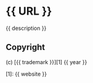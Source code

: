 # {{ URL }}

{{ description }}

## Copyright

(c) [{{ trademark }}][1] {{ year }}

[1]: {{ website }}